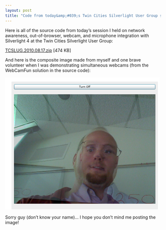 ```yaml
---
layout: post
title: "Code from today&amp;#039;s Twin Cities Silverlight User Group session"
---
```



<p>Here is all of the source code from today&#8217;s session I held on network awareness, out-of-browser, webcam, and microphone integration with Silverlight 4 at the Twin Cities Silverlight User Group:</p>










  
<p><a href="http://kindohm.com/files/TCSLUG.2010.08.17.zip" target="_blank">TCSLUG.2010.08.17.zip</a> [474&#160;KB]</p>










  
<p>And here is the composite image made from myself and one brave volunteer when I was demonstrating simultaneous webcams (from the WebCamFun solution in the source code):</p>










  
<p><img src="/hodsmedia/969658966_1.png" alt=""/></p>










  
<p>Sorry guy (don&#8217;t know your name)&#8230;  I hope you don&#8217;t mind me posting the image!</p>










